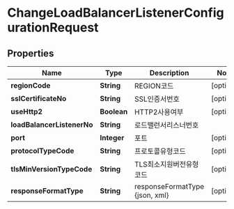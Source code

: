 
# ChangeLoadBalancerListenerConfigurationRequest

## Properties
Name | Type | Description | Notes
------------ | ------------- | ------------- | -------------
**regionCode** | **String** | REGION코드 |  [optional]
**sslCertificateNo** | **String** | SSL인증서번호 |  [optional]
**useHttp2** | **Boolean** | HTTP2사용여부 |  [optional]
**loadBalancerListenerNo** | **String** | 로드밸런서리스너번호 | 
**port** | **Integer** | 포트 |  [optional]
**protocolTypeCode** | **String** | 프로토콜유형코드 |  [optional]
**tlsMinVersionTypeCode** | **String** | TLS최소지원버전유형코드 |  [optional]
**responseFormatType** | **String** | responseFormatType {json, xml} |  [optional]



